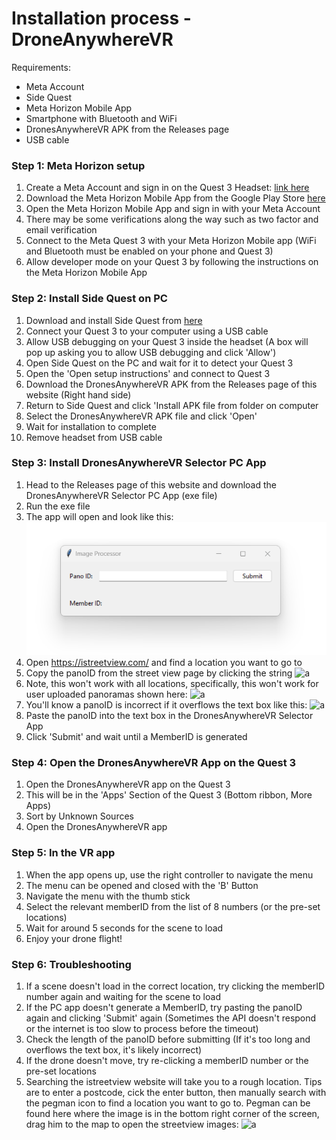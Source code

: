 # Installation process - DroneAnywhereVR

Requirements:

- Meta Account
- Side Quest
- Meta Horizon Mobile App
- Smartphone with Bluetooth and WiFi
- DronesAnywhereVR APK from the Releases page
- USB cable


### Step 1: Meta Horizon setup

1. Create a Meta Account and sign in on the Quest 3 Headset: [link here](https://www.meta.com/en-gb/help/quest/articles/accounts/account-settings-and-management/set-up-meta-account-meta-quest/)
2. Download the Meta Horizon Mobile App from the Google Play Store [here](https://play.google.com/store/apps/details/Oculus?id=com.oculus.twilight&hl=en-US)
3. Open the Meta Horizon Mobile App and sign in with your Meta Account
4. There may be some verifications along the way such as two factor and email verification
5. Connect to the Meta Quest 3 with your Meta Horizon Mobile app (WiFi and Bluetooth must be enabled on your phone and Quest 3)
6. Allow developer mode on your Quest 3 by following the instructions on the Meta Horizon Mobile App

### Step 2: Install Side Quest on PC

1. Download and install Side Quest from [here](https://sidequestvr.com/#/download)
2. Connect your Quest 3 to your computer using a USB cable
3. Allow USB debugging on your Quest 3 inside the headset (A box will pop up asking you to allow USB debugging and click 'Allow')
4. Open Side Quest on the PC and wait for it to detect your Quest 3
5. Open the 'Open setup instructions' and connect to Quest 3
6. Download the DronesAnywhereVR APK from the Releases page of this website (Right hand side)
7. Return to Side Quest and click 'Install APK file from folder on computer
8. Select the DronesAnywhereVR APK file and click 'Open'
9. Wait for installation to complete
10. Remove headset from USB cable


### Step 3: Install DronesAnywhereVR Selector PC App

1. Head to the Releases page of this website and download the DronesAnywhereVR Selector PC App (exe file)
2. Run the exe file
3. The app will open and look like this: ![a](img.png)
4. Open https://istreetview.com/ and find a location you want to go to
5. Copy the panoID from the street view page by clicking the string
![a](images/valid.png)
6. Note, this won't work with all locations, specifically, this won't work for user uploaded panoramas shown here:
![a](images/invalid.png)
7. You'll know a panoID is incorrect if it overflows the text box like this:
![a](images/overflow.png)
8. Paste the panoID into the text box in the DronesAnywhereVR Selector App
9. Click 'Submit' and wait until a MemberID is generated

### Step 4: Open the DronesAnywhereVR App on the Quest 3

1. Open the DronesAnywhereVR app on the Quest 3
2. This will be in the 'Apps' Section of the Quest 3 (Bottom ribbon, More Apps)
3. Sort by Unknown Sources
4. Open the DronesAnywhereVR app

### Step 5: In the VR app

1. When the app opens up, use the right controller to navigate the menu
2. The menu can be opened and closed with the 'B' Button
3. Navigate the menu with the thumb stick
4. Select the relevant memberID from the list of 8 numbers (or the pre-set locations)
5. Wait for around 5 seconds for the scene to load
6. Enjoy your drone flight!

### Step 6: Troubleshooting

1. If a scene doesn't load in the correct location, try clicking the memberID number again and waiting for the scene to load
2. If the PC app doesn't generate a MemberID, try pasting the panoID again and clicking 'Submit' again (Sometimes the API doesn't respond or the internet is too slow to process before the timeout)
3. Check the length of the panoID before submitting (If it's too long and overflows the text box, it's likely incorrect)
4. If the drone doesn't move, try re-clicking a memberID number or the pre-set locations
5. Searching the istreetview website will take you to a rough location. Tips are to enter a postcode, cick the enter button, then manually search with the pegman icon to find a location you want to go to. Pegman can be found here where the image is in the bottom right corner of the screen, drag him to the map to open the streetview images:
![a](images/pegman.png)